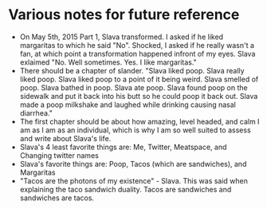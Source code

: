 # Various notes for future reference

* On May 5th, 2015 Part 1, Slava transformed. I asked if he liked margaritas to
  which he said "No". Shocked, I asked if he really wasn't a fan, at which point
  a transformation happened infront of my eyes. Slava exlaimed "No. Well
  sometimes. Yes. I like margaritas."
* There should be a chapter of slander. "Slava liked poop. Slava really liked
  poop. Slava liked poop to a point of it being weird. Slava smelled of poop.
  Slava bathed in poop. Slava ate poop. Slava found poop on the sidewalk and put
  it back into his butt so he could poop it back out. Slava made a poop
  milkshake and laughed while drinking causing nasal diarrhea."
* The first chapter should be about how amazing, level headed, and calm I am as
  I am as an individual, which is why I am so well suited to assess and write
  about Slava's life.
* Slava's 4 least favorite things are: Me, Twitter, Meatspace, and Changing
  twitter names
* Slava's favorite things are: Poop, Tacos (which are sandwiches), and
  Margaritas
* "Tacos are the photons of my existence" - Slava. This was said when explaining
  the taco sandwich duality. Tacos are sandwiches and sandwiches are tacos.
